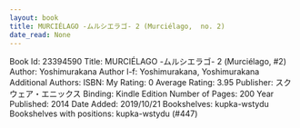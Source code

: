 ```yaml
---
layout: book
title: MURCIÉLAGO -ムルシエラゴ- 2 (Murciélago,  no. 2)
date_read: None
---
```


Book Id: 23394590
Title: MURCIÉLAGO -ムルシエラゴ- 2 (Murciélago, #2)
Author: Yoshimurakana
Author l-f: Yoshimurakana, Yoshimurakana
Additional Authors: 
ISBN: 
My Rating: 0
Average Rating: 3.95
Publisher: スクウェア・エニックス
Binding: Kindle Edition
Number of Pages: 200
Year Published: 2014
Date Added: 2019/10/21
Bookshelves: kupka-wstydu
Bookshelves with positions: kupka-wstydu (#447)

